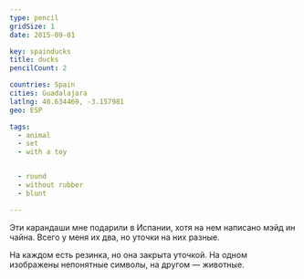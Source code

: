 ```yaml
---
type: pencil
gridSize: 1
date: 2015-09-01

key: spainducks
title: ducks
pencilCount: 2

countries: Spain
cities: Guadalajara
latlng: 40.634469, -3.157981
geo: ESP

tags:
  - animal
  - set
  - with a toy


  - round
  - without rubber
  - blunt

---
```


Эти карандаши мне подарили в Испании, хотя на нем написано мэйд ин чайна. Всего у меня их два, но уточки на них разные.

На каждом есть резинка, но она закрыта уточкой. На одном изображены непонятные символы, на другом — животные.
